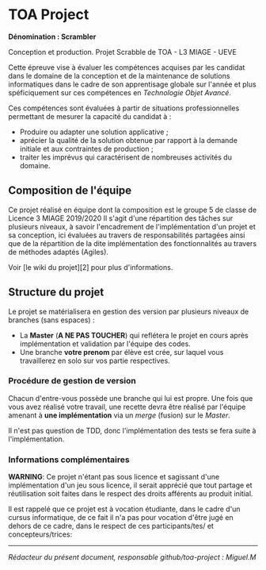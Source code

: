 # TOA Project

**Dénomination : Scrambler**

Conception et production. Projet Scrabble de TOA - L3 MIAGE - UEVE

Cette épreuve vise à  évaluer les compétences acquises par les candidat dans le domaine de la conception et de la maintenance de solutions informatiques dans le cadre de son apprentisage globale sur l'année et plus spéficiquement sur ces compétences en *Technologie Objet Avancé*.

Ces compétences sont évaluées à  partir de situations professionnelles permettant de mesurer la capacité du candidat à :

 * Produire ou adapter une solution applicative ;
 * aprécier la qualité de la solution obtenue par rapport à la demande initiale et aux contraintes de production ;
 * traiter les imprévus qui caractérisent de nombreuses activités du domaine.

## Composition de l'équipe

Ce projet réalisé en équipe dont la composition est le groupe 5 de classe de Licence 3 MIAGE 2019/2020
Il s'agit d'une répartition des tâches sur plusieurs niveaux, à savoir l'encadrement de l'implémentation d'un projet et sa conception, ici évaluées au travers de responsabilités partagées ainsi que de la répartition de la dite implémentation des fonctionnalités au travers de méthodes adaptés (Agiles).

 Voir [le wiki du projet][2] pour plus d'informations.

## Structure du projet
Le projet se matérialisera en gestion des version par plusieurs niveaux de branches (sans espaces) :
 * La **Master** (**A NE PAS TOUCHER**) qui reflétera le projet en cours après implémentation et validation par l'équipe des codes.
 * Une branche **votre prenom** par élève est crée, sur laquel vous travaillerez en solo sur vos partie respectives.
 
### Procédure de gestion de version ###

Chacun d'entre-vous possède une branche qui lui est propre. Une fois que vous avez réalisé votre travail, une recette devra être réalisé par l'équipe amenant à **une implémentation** via un *merge* (fusion) sur le *Master*.

Il n'est pas question de TDD, donc l'implémentation des tests se fera suite à l'implémentation.

### Informations complémentaires

**WARNING**: Ce projet n'étant pas sous licence et sagissant d'une implémentation d'un jeu sous licence, il serait apprécié que tout partage et réutilisation soit faites dans le respect des droits afférents au produit initial.

Il est rappelé que ce projet est à vocation étudiante, dans le cadre d'un cursus informatique, de ce fait il n'a pas pour vocation d'être jugé en dehors de ce cadre, dans le respect de ces participants/tes/ et concepteurs/trices:

-----
  
*Rédacteur du présent document, responsable github/toa-project : Miguel.M*
